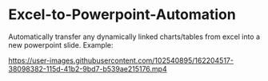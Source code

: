 # Excel-to-Powerpoint-Automation
Automatically transfer any dynamically linked charts/tables from excel into a new powerpoint slide. 
Example:





https://user-images.githubusercontent.com/102540895/162204517-38098382-115d-41b2-9bd7-b539ae215176.mp4

